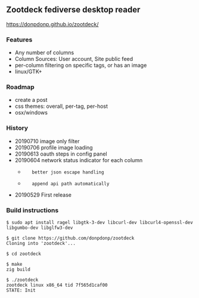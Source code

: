 ## Zootdeck fediverse desktop reader
https://donpdonp.github.io/zootdeck/

### Features
* Any number of columns
* Column Sources: User account, Site public feed
* per-column filtering on specific tags, or has an image
* linux/GTK+

### Roadmap
* create a post
* css themes: overall, per-tag, per-host
* osx/windows

### History
* 20190710 image only filter
* 20190706 profile image loading
* 20190613 oauth steps in config panel
* 20190604 network status indicator for each column
  *        better json escape handling
  *        append api path automatically
* 20190529 First release


### Build instructions
```
$ sudo apt install ragel libgtk-3-dev libcurl-dev libcurl4-openssl-dev libgumbo-dev libglfw3-dev

$ git clone https://github.com/donpdonp/zootdeck
Cloning into 'zootdeck'...

$ cd zootdeck

$ make
zig build

$ ./zootdeck
zootdeck linux x86_64 tid 7f565d1caf00
STATE: Init
```

